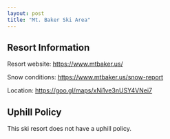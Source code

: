 ```yaml
---
layout: post
title: "Mt. Baker Ski Area"
---
```


## Resort Information

Resort website: https://www.mtbaker.us/

Snow conditions: https://www.mtbaker.us/snow-report

Location: https://goo.gl/maps/xNi1ve3nUSY4VNei7

## Uphill Policy

This ski resort does not have a uphill policy.
